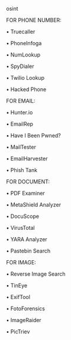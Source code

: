 osint

FOR PHONE NUMBER:

• Truecaller

• PhoneInfoga

• NumLookup

• SpyDialer

• Twilio Lookup

• Hacked Phone


FOR EMAIL:

• Hunter.io

• EmailRep

• Have I Been Pwned?

• MailTester

• EmailHarvester

• Phish Tank


FOR DOCUMENT:

• PDF Examiner

• MetaShield Analyzer

• DocuScope

• VirusTotal

• YARA Analyzer

• Pastebin Search


FOR IMAGE:

• Reverse Image Search

• TinEye

• ExifTool

• FotoForensics

• ImageRaider

• PicTriev

